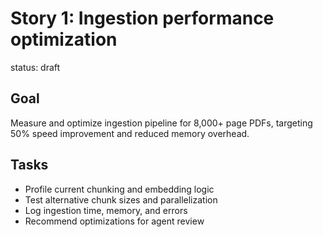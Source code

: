 # Story 1: Ingestion performance optimization
status: draft

## Goal
Measure and optimize ingestion pipeline for 8,000+ page PDFs, targeting 50% speed improvement and reduced memory overhead.

## Tasks
- Profile current chunking and embedding logic
- Test alternative chunk sizes and parallelization
- Log ingestion time, memory, and errors
- Recommend optimizations for agent review
